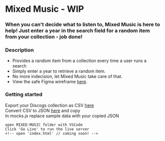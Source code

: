 Mixed Music - WIP
=
### When you can't decide what to listen to, Mixed Music is here to help! Just enter a year in the search field for a random item from your collection - job done! 

### Description
* Provides a random item from a collection every time a user runs a search   
* Simply enter a year to retrieve a random item.  
* No more indecision, let Mixed Music take care of that.
* View the safe Figma wireframe [here](https://www.figma.com/file/k43yjHKhMAp7uuT23K7N4J/wireframe?type=design&node-id=0%3A1&mode=design&t=tA5VuNaP6t6XLEAV-1). 

<!-- 
### Image
![Sonny and Mariel high fiving.](https://content.codecademy.com/courses/learn-cpp/community-challenge/highfive.gif)  
```code
![Alt text](URL or file path)  
``` -->

<!-- ### Features 
* list project features
* don't be afraid to brag  
* demonstrate unique features that make it stand out
* add screenshots  

### Features under construction / coming soon
* list of cool stuff under construction -->

### Getting started  
Export your Discogs collection as CSV [here](https://www.discogs.com/users/export)  
Convert CSV to JSON [here](https://www.convertcsv.com/csv-to-json.htm) and copy  
In mocks.js replace sample data with your copied JSON 
```code
open MIXED-MUSIC folder with VSCode
Click 'Go Live' to run the live server
<!-- open 'index.html' // coming soon! -->
```

<!-- 

### Tech stack / technologies
#### Front
* [React](https://react.dev/learn)

#### Back
* [Express](https://expressjs.com/)  

### Collaborators
* Write your team members’ or collaborators’ names here along with a link to their GitHub profile.  

### Licence
* List a licence so other developers can understand what they can and cannot do with your project
* [Choose a license](https://choosealicense.com/) -->
